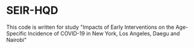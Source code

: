 # SEIR-HQD
This code is written for study "Impacts of Early Interventions on the Age-Specific Incidence of COVID-19 in New York, Los Angeles, Daegu and Nairobi"
